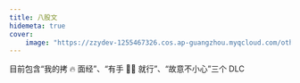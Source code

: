 ```yaml
---
title: 八股文
hidemeta: true
cover:
    image: "https://zzydev-1255467326.cos.ap-guangzhou.myqcloud.com/other/cover/fedev.png"
---
```


目前包含“我的拷 🔥 面经”、“有手 ✋🏻 就行”、“故意不小心”三个 DLC
